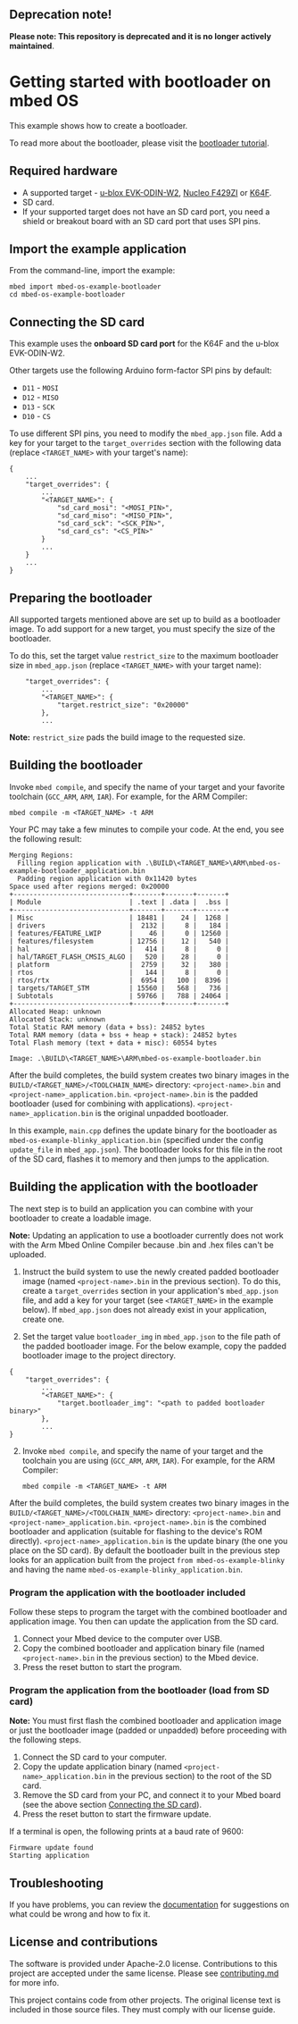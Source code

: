 ## Deprecation note!

**Please note: This repository is deprecated and it is no longer actively maintained**.

# Getting started with bootloader on mbed OS

This example shows how to create a bootloader.

To read more about the bootloader, please visit the [bootloader tutorial](https://os.mbed.com/docs/latest/tutorials/bootloader.html).

## Required hardware

* A supported target - [u-blox EVK-ODIN-W2](https://os.mbed.com/platforms/ublox-EVK-ODIN-W2/), [Nucleo F429ZI](https://os.mbed.com/platforms/ST-Nucleo-F429ZI/) or [K64F](https://os.mbed.com/platforms/FRDM-K64F/).
* SD card.
* If your supported target does not have an SD card port, you need a shield or breakout board with an SD card port that uses SPI pins.

## Import the example application

From the command-line, import the example:

```
mbed import mbed-os-example-bootloader
cd mbed-os-example-bootloader
```

## Connecting the SD card

This example uses the **onboard SD card port** for the K64F and the u-blox EVK-ODIN-W2.

Other targets use the following Arduino form-factor SPI pins by default:

- `D11` - `MOSI`
- `D12` - `MISO`
- `D13` - `SCK`
- `D10` - `CS`

To use different SPI pins, you need to modify the `mbed_app.json` file. Add a key for your target to the `target_overrides` section with the following data (replace `<TARGET_NAME>` with your target's name):

```
{
    ...
    "target_overrides": {
        ...
        "<TARGET_NAME>": {
            "sd_card_mosi": "<MOSI_PIN>",
            "sd_card_miso": "<MISO_PIN>",
            "sd_card_sck": "<SCK_PIN>",
            "sd_card_cs": "<CS_PIN>"
        }
        ...
    }
    ...
}
```

## Preparing the bootloader

All supported targets mentioned above are set up to build as a bootloader image. To add support for a new target, you must specify the size of the bootloader.

To do this, set the target value `restrict_size` to the maximum bootloader size in `mbed_app.json` (replace `<TARGET_NAME>` with your target name):

```
    "target_overrides": {
        ...
        "<TARGET_NAME>": {
            "target.restrict_size": "0x20000"
        },
        ...
```

<span class="tips">**Note:** `restrict_size` pads the build image to the requested size.</span>

## Building the bootloader

Invoke `mbed compile`, and specify the name of your target and your favorite toolchain (`GCC_ARM`, `ARM`, `IAR`). For example, for the ARM Compiler:

```
mbed compile -m <TARGET_NAME> -t ARM
```

Your PC may take a few minutes to compile your code. At the end, you see the following result:

```
Merging Regions:
  Filling region application with .\BUILD\<TARGET_NAME>\ARM\mbed-os-example-bootloader_application.bin
  Padding region application with 0x11420 bytes
Space used after regions merged: 0x20000
+-----------------------------+-------+-------+-------+
| Module                      | .text | .data |  .bss |
+-----------------------------+-------+-------+-------+
| Misc                        | 18481 |    24 |  1268 |
| drivers                     |  2132 |     8 |   184 |
| features/FEATURE_LWIP       |    46 |     0 | 12560 |
| features/filesystem         | 12756 |    12 |   540 |
| hal                         |   414 |     8 |     0 |
| hal/TARGET_FLASH_CMSIS_ALGO |   520 |    28 |     0 |
| platform                    |  2759 |    32 |   380 |
| rtos                        |   144 |     8 |     0 |
| rtos/rtx                    |  6954 |   100 |  8396 |
| targets/TARGET_STM          | 15560 |   568 |   736 |
| Subtotals                   | 59766 |   788 | 24064 |
+-----------------------------+-------+-------+-------+
Allocated Heap: unknown
Allocated Stack: unknown
Total Static RAM memory (data + bss): 24852 bytes
Total RAM memory (data + bss + heap + stack): 24852 bytes
Total Flash memory (text + data + misc): 60554 bytes

Image: .\BUILD\<TARGET_NAME>\ARM\mbed-os-example-bootloader.bin
```

After the build completes, the build system creates two binary images in the `BUILD/<TARGET_NAME>/<TOOLCHAIN_NAME>` directory: `<project-name>.bin` and `<project-name>_application.bin`. `<project-name>.bin` is the padded bootloader (used for combining with applications). `<project-name>_application.bin` is the original unpadded bootloader.

In this example, `main.cpp` defines the update binary for the bootloader as `mbed-os-example-blinky_application.bin` (specified under the config `update_file` in `mbed_app.json`). The bootloader looks for this file in the root of the SD card, flashes it to memory and then jumps to the application.

## Building the application with the bootloader

The next step is to build an application you can combine with your bootloader to create a loadable image.

<span class="tips">**Note:** Updating an application to use a bootloader currently does not work with the Arm Mbed Online Compiler because .bin and .hex files can't be uploaded.</span>

1. Instruct the build system to use the newly created padded bootloader image (named `<project-name>.bin` in the previous section). To do this, create a `target_overrides` section in your application's `mbed_app.json` file, and add a key for your target (see `<TARGET_NAME>` in the example below). If `mbed_app.json` does not already exist in your application, create one.

2. Set the target value `bootloader_img` in `mbed_app.json` to the file path of the padded bootloader image. For the below example, copy the padded bootloader image to the project directory.

```
{
    "target_overrides": {
        ...
        "<TARGET_NAME>": {
            "target.bootloader_img": "<path to padded bootloader binary>"
        },
        ...
}
```

2. Invoke `mbed compile`, and specify the name of your target and the toolchain you are using (`GCC_ARM`, `ARM`, `IAR`). For example, for the ARM Compiler:

    ```
    mbed compile -m <TARGET_NAME> -t ARM
    ```

After the build completes, the build system creates two binary images in the `BUILD/<TARGET_NAME>/<TOOLCHAIN_NAME>` directory: `<project-name>.bin` and `<project-name>_application.bin`. `<project-name>.bin` is the combined bootloader and application (suitable for flashing to the device's ROM directly). `<project-name>_application.bin` is the update binary (the one you place on the SD card). By default the bootloader built in the previous step looks for an application built from the project `from mbed-os-example-blinky` and having the name `mbed-os-example-blinky_application.bin`.

### Program the application with the bootloader included

Follow these steps to program the target with the combined bootloader and application image. You then can update the application from the SD card.

1. Connect your Mbed device to the computer over USB.
1. Copy the combined bootloader and application binary file (named `<project-name>.bin` in the previous section) to the Mbed device.
1. Press the reset button to start the program.

### Program the application from the bootloader (load from SD card)

<span class="tips">**Note:** You must first flash the combined bootloader and application image or just the bootloader image (padded or unpadded) before proceeding with the following steps.</span>

1. Connect the SD card to your computer.
1. Copy the update application binary (named `<project-name>_application.bin` in the previous section) to the root of the SD card.
1. Remove the SD card from your PC, and connect it to your Mbed board (see the above section [Connecting the SD card](#connecting-the-sd-card)).
1. Press the reset button to start the firmware update.

If a terminal is open, the following prints at a baud rate of 9600:

```
Firmware update found
Starting application
```

## Troubleshooting

If you have problems, you can review the [documentation](https://os.mbed.com/docs/latest/tutorials/debugging.html) for suggestions on what could be wrong and how to fix it.


## License and contributions

The software is provided under Apache-2.0 license. Contributions to this project are accepted under the same license. Please see [contributing.md](CONTRIBUTING.md) for more info.

This project contains code from other projects. The original license text is included in those source files. They must comply with our license guide.

